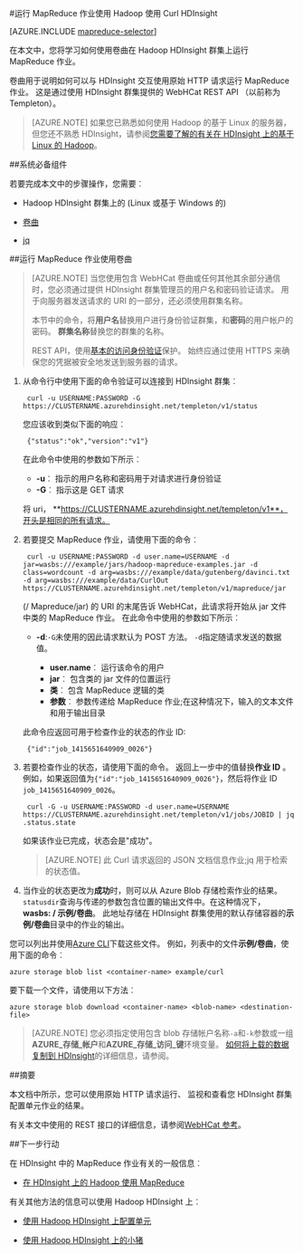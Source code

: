 <properties
   pageTitle="使用 MapReduce 和卷曲与 Hadoop 在 HDInsight |Microsoft Azure"
   description="了解如何远程运行 MapReduce 作业使用 Hadoop 使用 Curl HDInsight。"
   services="hdinsight"
   documentationCenter=""
   authors="Blackmist"
   manager="jhubbard"
   editor="cgronlun"
    tags="azure-portal"/>

<tags
   ms.service="hdinsight"
   ms.devlang="na"
   ms.topic="article"
   ms.tgt_pltfrm="na"
   ms.workload="big-data"
   ms.date="09/27/2016"
   ms.author="larryfr"/>

#<a name="run-mapreduce-jobs-with-hadoop-on-hdinsight-using-curl"></a>运行 MapReduce 作业使用 Hadoop 使用 Curl HDInsight

[AZURE.INCLUDE [mapreduce-selector](../../includes/hdinsight-selector-use-mapreduce.md)]

在本文中，您将学习如何使用卷曲在 Hadoop HDInsight 群集上运行 MapReduce 作业。

卷曲用于说明如何可以与 HDInsight 交互使用原始 HTTP 请求运行 MapReduce 作业。 这是通过使用 HDInsight 群集提供的 WebHCat REST API （以前称为 Templeton）。

> [AZURE.NOTE] 如果您已熟悉如何使用 Hadoop 的基于 Linux 的服务器，但您还不熟悉 HDInsight，请参阅[您需要了解的有关在 HDInsight 上的基于 Linux 的 Hadoop](hdinsight-hadoop-linux-information.md)。

##<a id="prereq"></a>系统必备组件

若要完成本文中的步骤操作，您需要︰

* Hadoop HDInsight 群集上的 (Linux 或基于 Windows 的)

* [卷曲](http://curl.haxx.se/)

* [jq](http://stedolan.github.io/jq/)

##<a id="curl"></a>运行 MapReduce 作业使用卷曲

> [AZURE.NOTE] 当您使用包含 WebHCat 卷曲或任何其他其余部分通信时，您必须通过提供 HDInsight 群集管理员的用户名和密码验证请求。 用于向服务器发送请求的 URI 的一部分，还必须使用群集名称。
>
> 本节中的命令，将**用户名**替换用户进行身份验证群集，和**密码**的用户帐户的密码。 **群集名称**替换您的群集的名称。
>
> REST API，使用[基本的访问身份验证](http://en.wikipedia.org/wiki/Basic_access_authentication)保护。 始终应通过使用 HTTPS 来确保您的凭据被安全地发送到服务器的请求。

1. 从命令行中使用下面的命令验证可以连接到 HDInsight 群集︰

        curl -u USERNAME:PASSWORD -G https://CLUSTERNAME.azurehdinsight.net/templeton/v1/status

    您应该收到类似下面的响应︰

        {"status":"ok","version":"v1"}

    在此命令中使用的参数如下所示︰

    * **-u**︰ 指示的用户名称和密码用于对请求进行身份验证
    * **-G**︰ 指示这是 GET 请求

    将 uri， **https://CLUSTERNAME.azurehdinsight.net/templeton/v1**，开头是相同的所有请求。

2. 若要提交 MapReduce 作业，请使用下面的命令︰

        curl -u USERNAME:PASSWORD -d user.name=USERNAME -d jar=wasbs:///example/jars/hadoop-mapreduce-examples.jar -d class=wordcount -d arg=wasbs:///example/data/gutenberg/davinci.txt -d arg=wasbs:///example/data/CurlOut https://CLUSTERNAME.azurehdinsight.net/templeton/v1/mapreduce/jar

    (/ Mapreduce/jar) 的 URI 的末尾告诉 WebHCat，此请求将开始从 jar 文件中类的 MapReduce 作业。 在此命令中使用的参数如下所示︰

    * **-d**:`-G`未使用的因此请求默认为 POST 方法。 `-d`指定随请求发送的数据值。

        * **user.name**︰ 运行该命令的用户
        * **jar**︰ 包含类的 jar 文件的位置运行
        * **类**︰ 包含 MapReduce 逻辑的类
        * **参数**︰ 参数传递给 MapReduce 作业;在这种情况下，输入的文本文件和用于输出目录

    此命令应返回可用于检查作业的状态的作业 ID:

        {"id":"job_1415651640909_0026"}

3. 若要检查作业的状态，请使用下面的命令。 返回上一步中的值替换**作业 ID** 。 例如，如果返回值为`{"id":"job_1415651640909_0026"}`，然后将作业 ID `job_1415651640909_0026`。

        curl -G -u USERNAME:PASSWORD -d user.name=USERNAME https://CLUSTERNAME.azurehdinsight.net/templeton/v1/jobs/JOBID | jq .status.state

    如果该作业已完成，状态会是"成功"。

    > [AZURE.NOTE] 此 Curl 请求返回的 JSON 文档信息作业;jq 用于检索的状态值。

4. 当作业的状态更改为**成功**时，则可以从 Azure Blob 存储检索作业的结果。 `statusdir`查询与传递的参数包含位置的输出文件中。在这种情况下， **wasbs: / 示例/卷曲**。 此地址存储在 HDInsight 群集使用的默认存储容器的**示例/卷曲**目录中的作业的输出。

您可以列出并使用[Azure CLI](../xplat-cli-install.md)下载这些文件。 例如，列表中的文件**示例/卷曲**，使用下面的命令︰

    azure storage blob list <container-name> example/curl

要下载一个文件，请使用以下方法︰

    azure storage blob download <container-name> <blob-name> <destination-file>

> [AZURE.NOTE] 您必须指定使用包含 blob 存储帐户名称`-a`和`-k`参数或一组**AZURE\_存储\_帐户**和**AZURE\_存储\_访问\_键**环境变量。 [如何将上载的数据复制到 HDInsight](hdinsight-upload-data.md)的详细信息，请参阅。

##<a id="summary"></a>摘要

本文档中所示，您可以使用原始 HTTP 请求运行、 监视和查看您 HDInsight 群集配置单元作业的结果。

有关本文中使用的 REST 接口的详细信息，请参阅[WebHCat 参考](https://cwiki.apache.org/confluence/display/Hive/WebHCat+Reference)。

##<a id="nextsteps"></a>下一步行动

在 HDInsight 中的 MapReduce 作业有关的一般信息︰

* [在 HDInsight 上的 Hadoop 使用 MapReduce](hdinsight-use-mapreduce.md)

有关其他方法的信息可以使用 Hadoop HDInsight 上︰

* [使用 Hadoop HDInsight 上配置单元](hdinsight-use-hive.md)

* [使用 Hadoop HDInsight 上的小猪](hdinsight-use-pig.md)
